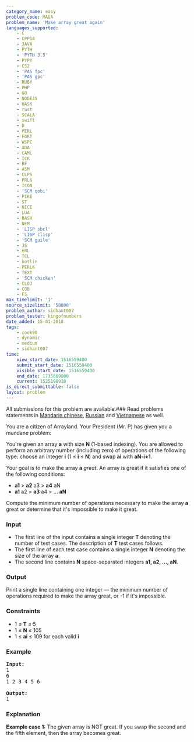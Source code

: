 ```yaml
---
category_name: easy
problem_code: MAGA
problem_name: 'Make array great again'
languages_supported:
    - C
    - CPP14
    - JAVA
    - PYTH
    - 'PYTH 3.5'
    - PYPY
    - CS2
    - 'PAS fpc'
    - 'PAS gpc'
    - RUBY
    - PHP
    - GO
    - NODEJS
    - HASK
    - rust
    - SCALA
    - swift
    - D
    - PERL
    - FORT
    - WSPC
    - ADA
    - CAML
    - ICK
    - BF
    - ASM
    - CLPS
    - PRLG
    - ICON
    - 'SCM qobi'
    - PIKE
    - ST
    - NICE
    - LUA
    - BASH
    - NEM
    - 'LISP sbcl'
    - 'LISP clisp'
    - 'SCM guile'
    - JS
    - ERL
    - TCL
    - kotlin
    - PERL6
    - TEXT
    - 'SCM chicken'
    - CLOJ
    - COB
    - FS
max_timelimit: '1'
source_sizelimit: '50000'
problem_author: sidhant007
problem_tester: kingofnumbers
date_added: 15-01-2018
tags:
    - cook90
    - dynamic
    - medium
    - sidhant007
time:
    view_start_date: 1516559400
    submit_start_date: 1516559400
    visible_start_date: 1516559400
    end_date: 1735669800
    current: 1525198938
is_direct_submittable: false
layout: problem
---
```

All submissions for this problem are available.### Read problems statements in [Mandarin chinese](http://www.codechef.com/download/translated/COOK90/mandarin/MAGA.pdf), [Russian](http://www.codechef.com/download/translated/COOK90/russian/MAGA.pdf) and [Vietnamese](http://www.codechef.com/download/translated/COOK90/vietnamese/MAGA.pdf) as well.

You are a citizen of Arrayland. Your President (Mr. P) has given you a mundane problem:

You're given an array **a** with size **N** (1-based indexing). You are allowed to perform an arbitrary number (including zero) of operations of the following type: choose an integer **i** (1 ≤ **i** ≤ **N**) and swap **ai** with **aN-i+1**.

Your goal is to make the array **a** *great*. An array is great if it satisfies one of the following conditions:

- **a1** > **a2** a3 > **a4** aN
- **a1** a2 > **a3** a4 > ... **aN**

Compute the minimum number of operations necessary to make the array **a** great or determine that it's impossible to make it great.

### Input

- The first line of the input contains a single integer **T** denoting the number of test cases. The description of **T** test cases follows.
- The first line of each test case contains a single integer **N** denoting the size of the array **a**.
- The second line contains **N** space-separated integers **a1, a2, ..., aN**.

### Output

Print a single line containing one integer — the minimum number of operations required to make the array great, or -1 if it's impossible.

### Constraints

- 1 ≤ **T** ≤ 5
- 1 ≤ **N** ≤ 105
- 1 ≤ **ai** ≤ 109 for each valid **i**

### Example

<pre><b>Input:</b>
1
6
1 2 3 4 5 6

<b>Output:</b>
1
</pre>
### Explanation

**Example case 1:** The given array is NOT great. If you swap the second and the fifth element, then the array becomes great.
